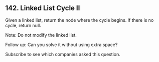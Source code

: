 ## 142. Linked List Cycle II 
 Given a linked list, return the node where the cycle begins. If there is no cycle, return null.

Note: Do not modify the linked list.

Follow up:
Can you solve it without using extra space?

Subscribe to see which companies asked this question.
